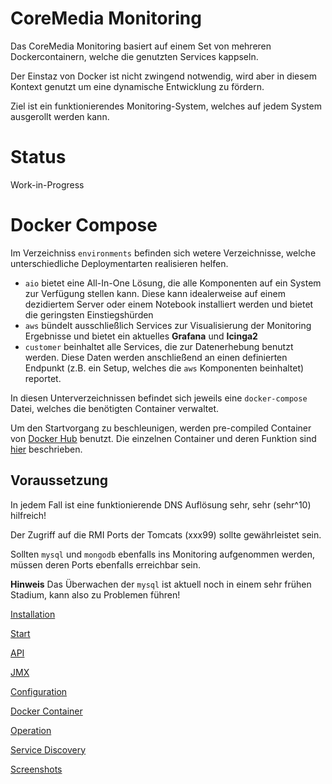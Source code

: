 CoreMedia Monitoring
====================

Das CoreMedia Monitoring basiert auf einem Set von mehreren Dockercontainern, welche die genutzten Services kappseln.

Der Einstaz von Docker ist nicht zwingend notwendig, wird aber in diesem Kontext genutzt um eine dynamische Entwicklung zu fördern.

Ziel ist ein funktionierendes Monitoring-System, welches auf jedem System ausgerollt werden kann.


# Status

Work-in-Progress


# Docker Compose

Im Verzeichniss `environments` befinden sich wetere Verzeichnisse, welche unterschiedliche Deploymentarten realisieren helfen.

 * `aio` bietet eine All-In-One Lösung, die alle Komponenten auf ein System zur Verfügung stellen kann.
  Diese kann idealerweise auf einem dezidiertem Server oder einem Notebook installiert werden und bietet die geringsten Einstiegshürden
 * `aws` bündelt ausschließlich Services zur Visualisierung der Monitoring Ergebnisse und bietet ein aktuelles **Grafana**  und **Icinga2**
 * `customer` beinhaltet alle Services, die zur Datenerhebung benutzt werden. Diese Daten werden anschließend an einen definierten Endpunkt
 (z.B. ein Setup, welches die `aws` Komponenten beinhaltet) reportet.

In diesen Unterverzeichnissen befindet sich jeweils eine `docker-compose` Datei, welches die benötigten Container verwaltet.

Um den Startvorgang zu beschleunigen, werden pre-compiled Container von [Docker Hub](https://hub.docker.com/r/bodsch/) benutzt.
Die einzelnen Container und deren Funktion sind [hier](./docker-container.md) beschrieben.



## Voraussetzung

In jedem Fall ist eine funktionierende DNS Auflösung sehr, sehr (sehr^10) hilfreich!

Der Zugriff auf die RMI Ports der Tomcats (xxx99) sollte gewährleistet sein.

Sollten `mysql` und `mongodb` ebenfalls ins Monitoring aufgenommen werden, müssen deren Ports ebenfalls erreichbar sein.

**Hinweis** Das Überwachen der `mysql` ist aktuell noch in einem sehr frühen Stadium, kann also zu Problemen führen!


[Installation](./installation.md)

[Start](./fist-start.md)

[API](./api.md)

[JMX](./jmx.md)

[Configuration](./configuration.md)

[Docker Container](./docker-container.md)

[Operation](./operations.md)

[Service Discovery](./service-discovery.md)

[Screenshots](./screenshots.md)








